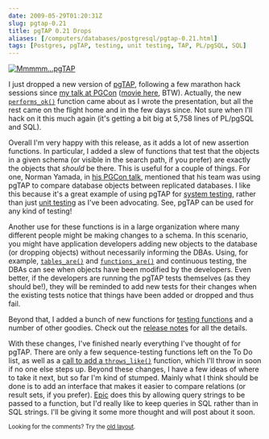 ```yaml
--- 
date: 2009-05-29T01:20:31Z
slug: pgtap-0.21
title: pgTAP 0.21 Drops
aliases: [/computers/databases/postgresql/pgtap-0.21.html]
tags: [Postgres, pgTAP, testing, unit testing, TAP, PL/pgSQL, SQL]
---
```


<a href="http://pgtap.org/" title="pgTAP: Unit Testing for PostgreSQL"><img src="http://pgtap.org/ui/img/tap.jpg" alt="Mmmmm…pgTAP" class="right" /></a>

<p>I just dropped a new version of <a href="http://pgtap.org/" title="pgTAP: Unit Testing for PostgreSQL">pgTAP</a>, following a few marathon hack sessions since <a href="https://www.pgcon.org/2009/schedule/events/165.en.html" title="PGCon: “Unit Test Your Database!”">my talk at PGCon</a> (<a href="http://hosting3.epresence.tv/fosslc/1/watch/129.aspx" title="Unit Test Your Database—The Movie">movie here</a>, BTW). Actually, the new <a href="http://pgtap.org/documentation.html#`performs_ok+(+sql,+milliseconds,+description+)`" title="pgTAP Documentation: `performs_ok()`"><code>performs_ok()</code></a> function came about as I wrote the presentation, but all the rest came on the flight home and in the few days since. Not sure when I'll hack on it this much again (it's getting a bit big at 5,758 lines of PL/pgSQL and SQL).</p>

<p>Overall I'm very happy with this release, as it adds a lot of new assertion functions. In particular, I added a slew of functions that test that the objects in a given schema (or visible in the search path, if you prefer) are exactly the objects that <em>should</em> be there. This is useful for a couple of things. For one, Norman Yamada, in <a href="https://www.pgcon.org/2009/schedule/events/146.en.html" title="PGCon: “Reconciling and comparing databases”">his PGCon talk</a>, mentioned that his team was using pgTAP to compare database objects between replicated databases. I like this because it's a great example of using pgTAP for <a href="https://en.wikipedia.org/wiki/System_testing" title="Wikipedia: “System testing”">system testing</a>, rather than just <a href="https://en.wikipedia.org/wiki/Unit_testing" title="Wikipedia: “Unit testing”">unit testing</a> as I've been advocating. See, pgTAP can be used for any kind of testing!</p>

<p>Another use for these functions is in a large organization where many different people might be making changes to a schema. In this scenario, you might have application developers adding new objects to the database (or dropping objects) without necessarily informing the DBAs. Using, for example, <a href="http://pgtap.org/documentation.html#`tables_are(+schema,+tables,+description+)`" title="pgTAP Documentation: `tables_are()`"><code>tables_are()</code></a> and <a href="http://pgtap.org/documentation.html#`functions_are(+schema,+functions[],+description+)`" title="pgTAP Documentation: `functions_are()`"><code>functions_are()</code></a> and continuous testing, the DBAs can see when objects have been modified by the developers. Even better, if the developers are running the pgTAP tests themselves (as they should be!), they will be reminded to add new tests for their changes when the existing tests notice that things have been added or dropped and thus fail.</p>

<p>Beyond that, I added a bunch of new functions for <a href="http://pgtap.org/documentation.html#Feeling+Funky" title="pgTAP Documentation: Feeling Funky">testing functions</a> and a number of other goodies. Check out the <a href="http://pgfoundry.org/frs/shownotes.php?release_id=1389" title="pgTAP 0.21 Release Notes and Changes">release notes</a> for all the details.</p>

<p>With these changes, I've finished nearly everything I've thought of for pgTAP. There are only a few sequence-testing functions left on the To Do list, as well as a <a href="http://archives.postgresql.org/pgsql-hackers/2009-05/msg01318.php" title="pgsql-hackers: Re: plperl error format vs plpgsql error format vs pgTAP">call to add a <code>throws_like()</code></a> function, which I'll throw in soon if no one else steps up. Beyond these changes, I have a few ideas of where to take it next, but so far I'm kind of stumped. Mainly what I think should be done is to add an interface that makes it easier to compare relations (or result sets, if you prefer). <a href="http://epictest.org/" title="Epic, more full of fail than any other testing tool">Epic</a> does this by allowing query strings to be passed to a function, but I'd really like to keep queries in SQL rather than in SQL strings. I'll be giving it some more thought and will post about it soon.</p>

<p class="past"><small>Looking for the comments? Try the <a rel="nofollow" href="//past.justatheory.com/computers/databases/postgresql/pgtap-0.21.html">old layout</a>.</small></p>
